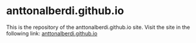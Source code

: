 # anttonalberdi.github.io

This is the repository of the anttonalberdi.github.io site. Visit the site in the following link:
[anttonalberdi.github.io](anttonalberdi.github.io)
